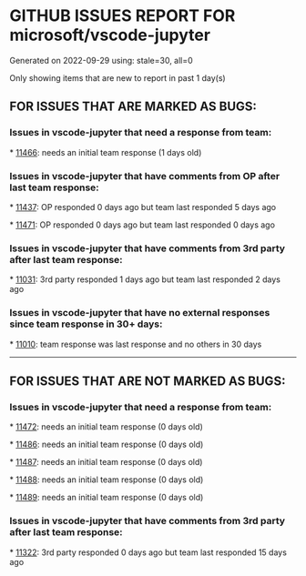 
# GITHUB ISSUES REPORT FOR microsoft/vscode-jupyter


Generated on 2022-09-29 using: stale=30, all=0


Only showing items that are new to report in past 1 day(s)


## FOR ISSUES THAT ARE MARKED AS BUGS:


### Issues in vscode-jupyter that need a response from team:


\* [11466](https://github.com/microsoft/vscode-jupyter/issues/11466 "Jupyter: Cell Tags view should have some welcome content"): needs an initial team response (1 days old)

### Issues in vscode-jupyter that have comments from OP after last team response:


\* [11437](https://github.com/microsoft/vscode-jupyter/issues/11437 "vscode jupyter outputs garbled Russian symbols"): OP responded 0 days ago but team last responded 5 days ago

\* [11471](https://github.com/microsoft/vscode-jupyter/issues/11471 "slow zoom-on-scroll for plotly 3D plots"): OP responded 0 days ago but team last responded 0 days ago

### Issues in vscode-jupyter that have comments from 3rd party after last team response:


\* [11031](https://github.com/microsoft/vscode-jupyter/issues/11031 "VS Code crashes when running a cell that produces a lot of output"): 3rd party responded 1 days ago but team last responded 2 days ago

### Issues in vscode-jupyter that have no external responses since team response in 30+ days:


\* [11010](https://github.com/microsoft/vscode-jupyter/issues/11010 "Jupyter kernel restarts when the `ipynb` file is renamed"): team response was last response and no others in 30 days

---

## FOR ISSUES THAT ARE NOT MARKED AS BUGS:


### Issues in vscode-jupyter that need a response from team:


\* [11472](https://github.com/microsoft/vscode-jupyter/issues/11472 "Raw file contains image data even if it is not shown in the notebook"): needs an initial team response (0 days old)

\* [11486](https://github.com/microsoft/vscode-jupyter/issues/11486 "Test failure: Updating display data"): needs an initial team response (0 days old)

\* [11487](https://github.com/microsoft/vscode-jupyter/issues/11487 "Test failure: File path completions with double quotes"): needs an initial team response (0 days old)

\* [11488](https://github.com/microsoft/vscode-jupyter/issues/11488 "Test failure: Execute cell using VSCode Kernel"): needs an initial team response (0 days old)

\* [11489](https://github.com/microsoft/vscode-jupyter/issues/11489 "Test failure: DataScience - VSCode Notebook - (Execution) (slow)"): needs an initial team response (0 days old)

### Issues in vscode-jupyter that have comments from 3rd party after last team response:


\* [11322](https://github.com/microsoft/vscode-jupyter/issues/11322 "All Interactive Window tests failing"): 3rd party responded 0 days ago but team last responded 15 days ago
